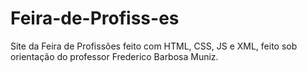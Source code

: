 # Feira-de-Profiss-es
Site da Feira de Profissões feito com HTML, CSS, JS e XML, feito sob orientação do professor Frederico Barbosa Muniz.
